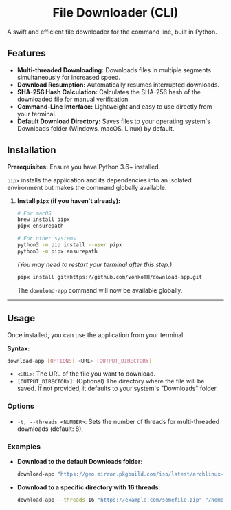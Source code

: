 <h1 align="center">File Downloader (CLI)</h1>

A swift and efficient file downloader for the command line, built in Python.

## Features

- **Multi-threaded Downloading:** Downloads files in multiple segments simultaneously for increased speed.
- **Download Resumption:** Automatically resumes interrupted downloads.
- **SHA-256 Hash Calculation:** Calculates the SHA-256 hash of the downloaded file for manual verification.
- **Command-Line Interface:** Lightweight and easy to use directly from your terminal.
- **Default Download Directory:** Saves files to your operating system's Downloads folder (Windows, macOS, Linux) by default.

## Installation

**Prerequisites:** Ensure you have Python 3.6+ installed.

`pipx` installs the application and its dependencies into an isolated environment but makes the command globally available.

1.  **Install `pipx` (if you haven't already):**
    ```bash
    # For macOS
    brew install pipx
    pipx ensurepath

    # For other systems
    python3 -m pip install --user pipx
    python3 -m pipx ensurepath
    ```
    *(You may need to restart your terminal after this step.)*
    ```bash
    pipx install git+https://github.com/vonkoTH/download-app.git
    ```
    The `download-app` command will now be available globally.

---
## Usage

Once installed, you can use the application from your terminal.

**Syntax:**
```bash
download-app [OPTIONS] <URL> [OUTPUT_DIRECTORY]
```

-   `<URL>`: The URL of the file you want to download.
-   `[OUTPUT_DIRECTORY]`: (Optional) The directory where the file will be saved. If not provided, it defaults to your system's "Downloads" folder.

### Options
- `-t, --threads <NUMBER>`: Sets the number of threads for multi-threaded downloads (default: 8).

### Examples

-   **Download to the default Downloads folder:**
    ```bash
    download-app "https://geo.mirror.pkgbuild.com/iso/latest/archlinux-x86_64.iso"
    ```

-   **Download to a specific directory with 16 threads:**
    ```bash
    download-app --threads 16 "https://example.com/somefile.zip" "/home/your_user/Documents"
    ```

